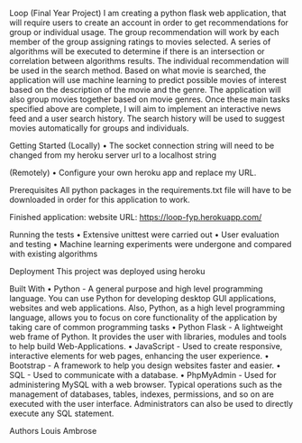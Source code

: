 Loop (Final Year Project)
I am creating a python flask web application, that will require users to create an account in order to get recommendations for group or individual usage.
The group recommendation will work by each member of the group assigning ratings to movies selected.
A series of algorithms will be executed  to determine if there is an intersection or correlation between algorithms results.
The individual recommendation will be used in the search method.
Based on what movie is searched, the application will use machine learning to predict possible movies of interest based on the description of the movie and the genre.
The application will also group movies together based on movie genres.
Once these main tasks specified above are complete, I will aim to implement an interactive news feed and a user search history.
The search history will be used to suggest  movies automatically for groups and individuals.

Getting Started
(Locally)
•	The socket connection string will need to be changed from my heroku server url to a localhost string

(Remotely)
•	Configure your own heroku app and replace my URL.

Prerequisites
All python packages in the requirements.txt file will have to be downloaded in order for this application to work.

Finished application:
website URL: https://loop-fyp.herokuapp.com/

Running the tests
•	Extensive unittest were carried out
•	User evaluation and testing
•	Machine learning experiments were undergone and compared with existing algorithms

Deployment
This project was deployed using heroku

Built With
•	Python - A general purpose and high level programming language. You can use Python for developing desktop GUI applications, websites and web applications. Also, Python, as a high level programming language, allows you to focus on core functionality of the application by taking care of common programming tasks
•	Python Flask -  A lightweight web frame of Python. It provides the user with libraries, modules and tools to help build Web-Applications.
•	JavaScript - Used to create responsive, interactive elements for web pages, enhancing the user experience.
•	Bootstrap -  A framework to help you design websites faster and easier.
•	SQL - Used to communicate with a database.
•	PhpMyAdmin - Used for administering MySQL with a web browser. Typical operations such as the management of databases, tables, indexes, permissions, and so on are executed with the user interface. Administrators can also be used to directly execute any SQL statement.

Authors
Louis Ambrose

